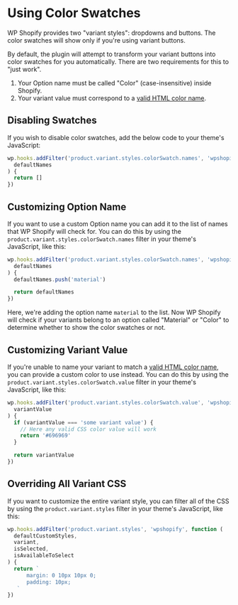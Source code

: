 # Using Color Swatches

WP Shopify provides two "variant styles": dropdowns and buttons. The color swatches will show only if you're using variant buttons.

By default, the plugin will attempt to transform your variant buttons into color swatches for you automatically. There are two requirements for this to "just work".

1. Your Option name must be called "Color" (case-insensitive) inside Shopify.
2. Your variant value must correspond to a [valid HTML color name](https://htmlcolorcodes.com/color-names).

## Disabling Swatches

If you wish to disable color swatches, add the below code to your theme's JavaScript:

```js
wp.hooks.addFilter('product.variant.styles.colorSwatch.names', 'wpshopify', function (
  defaultNames
) {
  return []
})
```

## Customizing Option Name

If you want to use a custom Option name you can add it to the list of names that WP Shopify will check for. You can do this by using the `product.variant.styles.colorSwatch.names` filter in your theme's JavaScript, like this:

```js
wp.hooks.addFilter('product.variant.styles.colorSwatch.names', 'wpshopify', function (
  defaultNames
) {
  defaultNames.push('material')

  return defaultNames
})
```

Here, we're adding the option name `material` to the list. Now WP Shopify will check if your variants belong to an option called "Material" or "Color" to determine whether to show the color swatches or not.

## Customizing Variant Value

If you're unable to name your variant to match a [valid HTML color name](https://htmlcolorcodes.com/color-names), you can provide a custom color to use instead. You can do this by using the `product.variant.styles.colorSwatch.value` filter in your theme's JavaScript, like this:

```js
wp.hooks.addFilter('product.variant.styles.colorSwatch.value', 'wpshopify', function (
  variantValue
) {
  if (variantValue === 'some variant value') {
    // Here any valid CSS color value will work
    return '#696969'
  }

  return variantValue
})
```

## Overriding All Variant CSS

If you want to customize the entire variant style, you can filter all of the CSS by using the `product.variant.styles` filter in your theme's JavaScript, like this:

```js
wp.hooks.addFilter('product.variant.styles', 'wpshopify', function (
  defaultCustomStyles,
  variant,
  isSelected,
  isAvailableToSelect
) {
  return `
      margin: 0 10px 10px 0;
      padding: 10px;
   `
})
```

